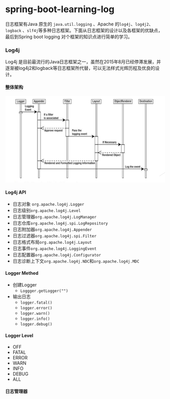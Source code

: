 # spring-boot-learning-log

日志框架有Java 原生的 `java.util.logging` 、Apache 的`log4j`、`log4j2`、`logback` 、`slf4j`等多种日志框架。下面从日志框架的设计以及各框架的优缺点，最后到Spring boot logging 对个框架的知识点进行简单的学习。

### Log4j

Log4j 是目前最流行的Java日志框架之一，虽然在2015年8月已经停滞发展，并逐渐被log4j2和logback等日志框架所代替，可以无法样式光辉历程及优良的设计。

#### 整体架构

![1548404330751](https://raw.githubusercontent.com/lianpeng0011/spring-boot-learning-example/master/spring-boot-learning-log/1548404330751.png)

#### Log4j API

- 日志对象 `org.apache.log4j.Logger`
- 日志级别`org.apache.log4j.Level`
- 日志管理器`org.apache.log4j.LogManager`
- 日志仓库`org.apache.log4j.spi.LogRepository`
- 日志附加器`org.apache.log4j.Appender`
- 日志过滤器`org.apache.log4j.spi.Filter`
- 日志格式布局`org.apache.log4j.Layout`
- 日志事件`org.apache.log4j.LoggingEvent`
- 日志配置器`org.apache.log4j.Configurator`
- 日志诊断上下文`org.apache.log4j.NDC`和`org.apache.log4j.MDC`

#### Logger Methed

- 创建Logger
  - `Loggger.getLogger("")`
- 输出日志
  - `logger.fatal()`
  - `logger.error()`
  - `logger.warn()`
  - `logger.info()`
  - `logger.debug()`

####  Logger Level

- OFF
- FATAL
- ERROR
- WARN
- INFO
- DEBUG
- ALL

#### 日志管理器

